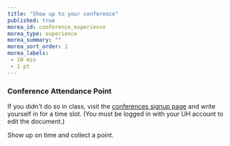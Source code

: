 ```yaml
---
title: "Show up to your conference"
published: true
morea_id: conference_experience
morea_type: experience
morea_summary: ""
morea_sort_order: 1
morea_labels:
 - 10 min
 - 1 pt
---
```


### Conference Attendance Point

If you didn't do so in class, visit the [conferences signup page](http://tinyurl.com/cs294-python-conferences) and write yourself in for a time slot. (You must be logged in with your UH account to edit the document.)

Show up on time and collect a point.

